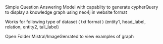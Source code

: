 Simple Question Answering Model with capabilty to generate cypherQuery to display a knowledge graph using neo4j in website format


Works for following type of dataset ( txt format )
(entity1, head_label, relation, entity2, tail_label)


Open Folder Mistral/ImageGenrated to view examples of graph
